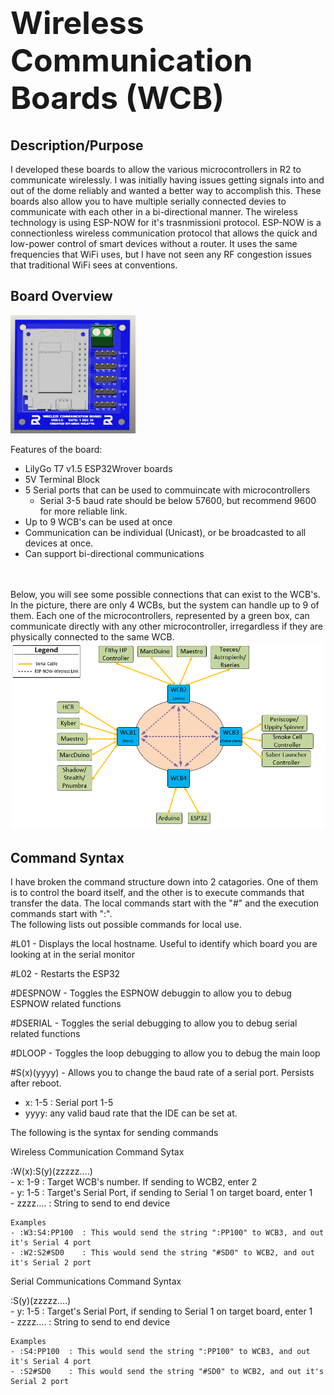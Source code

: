 <h1 style="display:; font-size:50px;">Wireless Communication Boards (WCB)</h1>

<h2> Description/Purpose </h2>
I developed these boards to allow the various microcontrollers in R2 to communicate wirelessly.  I was initially having issues getting signals into and out of the dome reliably and wanted a better way to accomplish this.  These boards also allow you to have multiple serially connected devies to communicate with each other in a bi-directional manner.  The wireless technology is using ESP-NOW for it's trasnmissioni protocol.  ESP-NOW is a connectionless wireless communication protocol that allows the quick and low-power control of smart devices without a router.  It uses the same frequencies that WiFi uses, but I have not seen any RF congestion issues that traditional WiFi sees at conventions.  

<h2>Board Overview</h2>
<img src="./Images/CADImage.png" style="width: 200px;">

<br>

 Features of the board: 
- LilyGo T7 v1.5 ESP32Wrover boards
- 5V Terminal Block
- 5 Serial ports that can be used to commuincate with microcontrollers  
    - Serial 3-5 baud rate should be below 57600, but recommend 9600 for more reliable link.
- Up to 9 WCB's can be used at once
- Communication can be individual (Unicast), or be broadcasted to all devices at once.
- Can support bi-directional communications

<br>
<br>
Below, you will see some possible connections that can exist to the WCB's.  In the picture, there are only 4 WCBs, but the system can handle up to 9 of them.  Each one of the microcontrollers, represented by a green box, can communicate directly with any other microcontroller, irregardless if they are physically connected to the same WCB.

<br>
<img src="./Images/OverviewImage.png">

<h2>Command Syntax</h2>
I have broken the command structure down into 2 catagories.  One of them is to control the board itself, and the other is to execute commands that transfer the data.  The local commands start with the "#" and the execution commands start with ":".

<br>
The following lists out possible commands for local use.

 <br>


#L01  -  Displays the local hostname.  Useful to identify which board you are looking at in the serial monitor

#L02  -  Restarts the ESP32

#DESPNOW  - Toggles the ESPNOW debuggin to allow you to debug ESPNOW related functions

#DSERIAL  -  Toggles the serial debugging to allow you to debug serial related functions

#DLOOP   -  Toggles the loop debugging to allow you to debug the main loop

#S(x)(yyyy) - Allows you to change the baud rate of a serial port.  Persists after reboot.
 - x: 1-5 : Serial port 1-5
- yyyy: any valid baud rate that the IDE can be set at.  

The following is the syntax for sending commands

Wireless Communication Command Sytax


:W(x):S(y)(zzzzz....)
<br>    - x: 1-9 : Target WCB's number.  If sending to WCB2, enter 2
<br>    - y: 1-5 : Target's Serial Port, if sending to Serial 1 on target board, enter 1
<br>    - zzzz.... : String to send to end device

    Examples
    - :W3:S4:PP100  : This would send the string ":PP100" to WCB3, and out it's Serial 4 port
    - :W2:S2#SD0    : This would send the string "#SD0" to WCB2, and out it's Serial 2 port



Serial Communications Command Syntax

:S(y)(zzzzz....)
<br>    - y: 1-5 : Target's Serial Port, if sending to Serial 1 on target board, enter 1
<br>    - zzzz.... : String to send to end device

    Examples
    - :S4:PP100  : This would send the string ":PP100" to WCB3, and out it's Serial 4 port
    - :S2#SD0    : This would send the string "#SD0" to WCB2, and out it's Serial 2 port
